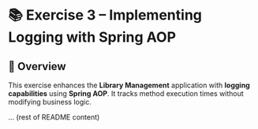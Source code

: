 # 📚 Exercise 3 – Implementing Logging with Spring AOP

## 📝 Overview
This exercise enhances the **Library Management** application with **logging capabilities** using **Spring AOP**. It tracks method execution times without modifying business logic.

... (rest of README content)
